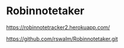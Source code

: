 # Robinnotetaker

https://robinnotetracker2.herokuapp.com/

https://github.com/rswalm/Robinnotetaker.git
